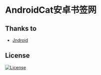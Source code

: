 # AndroidCat安卓书签网




## Thanks to
 - [Jndroid](https://github.com/GTBrowser/Jndroid.js) 

## License    

[![License](https://img.shields.io/github/license/ColorfulCat/webtest.js.svg)](https://github.com/ColorfulCat/webtest)



